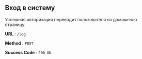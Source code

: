 ## Вход в систему

Успешная авторизация переводит пользователя на домашнюю страницу.

**URL** : `/log`

**Method** : `POST`

**Success Code** : `200 OK`